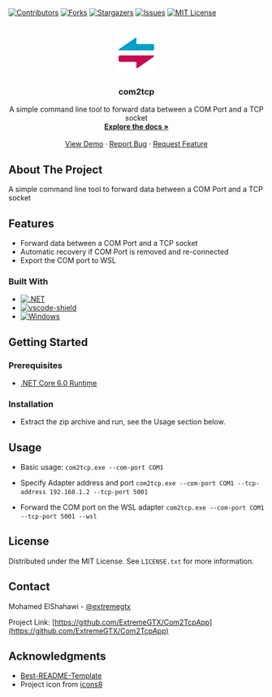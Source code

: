 [![Contributors][contributors-shield]][contributors-url]
[![Forks][forks-shield]][forks-url]
[![Stargazers][stars-shield]][stars-url]
[![Issues][issues-shield]][issues-url]
[![MIT License][license-shield]][license-url]


<!-- PROJECT LOGO -->
<br />
<div align="center">
  <a href="https://github.com/ExtremeGTX/Com2TcpApp">
    <img src="docs/icons8-left-right-96.png" alt="Logo" width="80" height="80">
  </a>

<h3 align="center">com2tcp</h3>

  <p align="center">
    A simple command line tool to forward data between a COM Port and a TCP socket
    <br />
    <a href="https://github.com/ExtremeGTX/Com2TcpApp"><strong>Explore the docs »</strong></a>
    <br />
    <br />
    <a href="https://github.com/ExtremeGTX/Com2TcpApp">View Demo</a>
    ·
    <a href="https://github.com/ExtremeGTX/Com2TcpApp/issues">Report Bug</a>
    ·
    <a href="https://github.com/ExtremeGTX/Com2TcpApp/issues">Request Feature</a>
  </p>
</div>


<!-- ABOUT THE PROJECT -->
## About The Project

  A simple command line tool to forward data between a COM Port and a TCP socket


## Features
- Forward data between a COM Port and a TCP socket
- Automatic recovery if COM Port is removed and re-connected
- Export the COM port to WSL

### Built With

* [![.NET]][.NET-url]
* [![vscode-shield]][VS-url]
* [![Windows]][Windows-url]


<!-- GETTING STARTED -->
## Getting Started

### Prerequisites

- [.NET Core 6.0 Runtime](https://dotnet.microsoft.com/en-us/download/dotnet/thank-you/runtime-aspnetcore-6.0.16-windows-x64-installer?cid=getdotnetcore)

### Installation
- Extract the zip archive and run, see the Usage section below.

<!-- USAGE EXAMPLES -->
## Usage

- Basic usage:
  `com2tcp.exe --com-port COM1`

- Specify Adapter address and port
  `com2tcp.exe --com-port COM1 --tcp-address 192.168.1.2 --tcp-port 5001`

- Forward the COM port on the WSL adapter
  `com2tcp.exe --com-port COM1 --tcp-port 5001 --wsl`

<!-- LICENSE -->
## License

Distributed under the MIT License. See `LICENSE.txt` for more information.


<!-- CONTACT -->
## Contact

Mohamed ElShahawi - [@extremegtx](https://twitter.com/extremegtx)

Project Link: [https://github.com/ExtremeGTX/Com2TcpApp](https://github.com/ExtremeGTX/Com2TcpApp)


<!-- ACKNOWLEDGMENTS -->
## Acknowledgments

* [Best-README-Template](https://github.com/othneildrew/Best-README-Template/)
* Project icon from [icons8](https://icons8.com/icons/set/usb)


<!-- MARKDOWN LINKS & IMAGES -->
<!-- https://www.markdownguide.org/basic-syntax/#reference-style-links -->
[contributors-shield]: https://img.shields.io/github/contributors/ExtremeGTX/USBWatcher.svg?style=for-the-badge
[contributors-url]: https://github.com/ExtremeGTX/Com2TcpApp/graphs/contributors
[forks-shield]: https://img.shields.io/github/forks/ExtremeGTX/USBWatcher.svg?style=for-the-badge
[forks-url]: https://github.com/ExtremeGTX/Com2TcpApp/network/members
[stars-shield]: https://img.shields.io/github/stars/ExtremeGTX/USBWatcher.svg?style=for-the-badge
[stars-url]: https://github.com/ExtremeGTX/Com2TcpApp/stargazers
[issues-shield]: https://img.shields.io/github/issues/ExtremeGTX/USBWatcher.svg?style=for-the-badge
[issues-url]: https://github.com/ExtremeGTX/Com2TcpApp/issues
[license-shield]: https://img.shields.io/github/license/ExtremeGTX/USBWatcher.svg?style=for-the-badge
[license-url]: https://github.com/ExtremeGTX/Com2TcpApp/blob/master/LICENSE.txt
[product-screenshot]: docs/USBWatcher_Screenshot.png
[VS-url]: https://code.visualstudio.com/
[.NET-url]: https://dotnet.microsoft.com/en-us/download/dotnet-framework
[Windows-url]: https://www.microsoft.com/en-us/windows
[.NET]: https://img.shields.io/badge/.NET-5C2D91?style=for-the-badge&logo=.net&logoColor=white
[vscode-shield]: https://img.shields.io/badge/Visual%20Studio%20Code-0078d7.svg?style=for-the-badge&logo=visual-studio-code&logoColor=white
[Windows]: https://img.shields.io/badge/Windows-0078D6?style=for-the-badge&logo=windows&logoColor=white